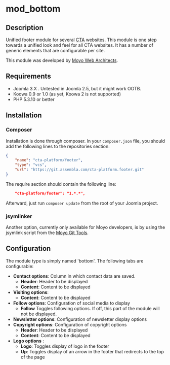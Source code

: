 # mod_bottom

## Description

Unified footer module for several [CTA](http://cta.int/) websites. This module is one step towards a unified look and feel for all CTA websites.
It has a number of generic elements that are configurable per site.

This module was developed by [Moyo Web Architects](http://moyoweb.nl).


## Requirements

* Joomla 3.X . Untested in Joomla 2.5, but it might work OOTB.
* Koowa 0.9 or 1.0 (as yet, Koowa 2 is not supported)
* PHP 5.3.10 or better

## Installation

### Composer

Installation is done through composer. In your `composer.json` file, you should add the following lines to the repositories
section:

```json
{
    "name": "cta-platform/footer",
    "type": "vcs",
    "url": "https://git.assembla.com/cta-platform.footer.git"
}
```

The require section should contain the following line:

```json
    "cta-platform/footer": "1.*.*",
```

Afterward, just run `composer update` from the root of your Joomla project.

### jsymlinker

Another option, currently only available for Moyo developers, is by using the jsymlink script from the [Moyo Git
Tools](https://github.com/derjoachim/moyo-git-tools).

## Configuration

The module type is simply named 'bottom'. The following tabs are configurable:

* **Contact options**: Column in which contact data are saved.
    * **Header**: Header to be displayed
    * **Content**: Content to be displayed
* **Visiting options**:
    * **Content**: Content to be displayed
* **Follow options**: Configuration of social media to display
    * **Follow** Toggles following options. If off, this part of the module will not be displayed.
* **Newsletter options**: Configuration of newsletter display options
* **Copyright options**: Configuration of copyright options
    * **Header**: Header to be displayed
    * **Content**: Content to be displayed
* **Logo options** :
    * **Logo**: Toggles display of logo in the footer
    * **Up**: Toggles display of an arrow in the footer that redirects to the top of the page
